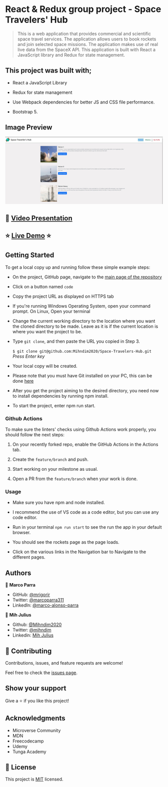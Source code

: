 # React & Redux group project - Space Travelers' Hub

> This is a web application that provides commercial and scientific space travel services. The application allows users to book rockets and join selected space missions. The application makes use of real live data from the SpaceX API. This application is built with React a JavaScript library and Redux for state management.

## This project was built with;

 - React a JavaScript Library

 - Redux for state management

 - Use Webpack dependencies for better JS and CSS file performance.

 - Bootstrap 5.



## Image Preview
![Screenshot Main Page](./src/assets/images/capture.jpg)

## :movie_camera: [Video Presentation](https://drive.google.com/file/d/10fIh7VfDbRXLKAD_i51EORC-IixbjvEJ/view?usp=sharing)

## :star: [Live Demo](https://lucid-heyrovsky-ce6db2.netlify.app/) :star:

## Getting Started

To get a local copy up and running follow these simple example steps:

- On the project, GitHub page, navigate to the [main page of the repository](https://github.com/Mihndim2020/Space-Travelers-Hub)

- Click on a button named `code`

- Copy the project URL as displayed on HTTPS tab

- If you're running Windows Operating System, open your command prompt. On Linux, Open your terminal

- Change the current working directory to the location where you want the cloned directory to be made. Leave as it is if the current location is where you want the project to be.

- Type `git clone`, and then paste the URL you copied in Step 3.<br>

  `$ git clone git@github.com:Mihndim2020/Space-Travelers-Hub.git` <em>Press Enter key</em><br>

- Your local copy will be created.

- Please note that you must have Git installed on your PC, this can be done [here](https://gist.github.com/derhuerst/1b15ff4652a867391f03)

- After you get the project aiming to the desired directory, you need now to install dependencies by running npm install.

- To start the project, enter npm run start. 


### Github Actions

To make sure the linters' checks using Github Actions work properly, you should follow the next steps:

1. On your recently forked repo, enable the GitHub Actions in the Actions tab.
   
2. Create the `feature/branch` and push.
   
3. Start working on your milestone as usual.
   
4. Open a PR from the `feature/branch` when your work is done.

### Usage 

- Make sure you have npm and node installed.

- I recommend the use of VS code as a code editor, but you can use any code editor.

- Run in your terminal `npm run start` to see the run the app in your default browser.

- You should see the rockets page as the page loads. 

- Click on the various links in the Navigation bar to Navigate to the different pages. 


## Authors

👤 **Marco Parra**

- GitHub: [@mrigorir](https://github.com/mrigorir)
- Twitter: [@marcoparra311](https://twitter.com/marcoparra311)
- LinkedIn: [@marco-alonso-parra](https://www.linkedin.com/in/marco-alonso-parra/)

👤 **Mih Julius**

- Github: [@Mihndim2020](https://github.com/Mihndim2020)
- Twitter: [@mihndim](https://github.com/mih-julius)
- Linkedin: [Mih Julius](https://www.linkedin.com/mih-julius)

## 🤝 Contributing

Contributions, issues, and feature requests are welcome!

Feel free to check the [issues page](https://github.com/mrigorir/pokemon-world/issues).


## Show your support

Give a ⭐️ if you like this project!


## Acknowledgments

- Microverse Community
- MDN
- Freecodecamp
- Udemy
- Tunga Academy


## 📝 License

This project is [MIT](./MIT.md) licensed.
